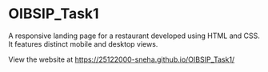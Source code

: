 # OIBSIP_Task1

A responsive landing page for a restaurant developed using HTML and CSS. It features distinct mobile and desktop views.

View the website at https://25122000-sneha.github.io/OIBSIP_Task1/
